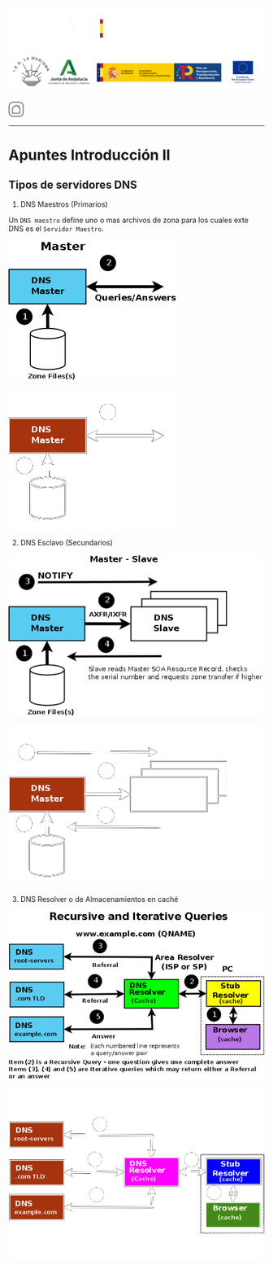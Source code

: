 ![](/.resGen/_bannerD.png#gh-dark-mode-only)
![](/.resGen/_bannerL.png#gh-light-mode-only)

<a href="/README.md"><img src="/.resGen/_back.svg" width="30"></a>

---

# Apuntes Introducción II

## Tipos de servidores DNS

1. DNS Maestros (Primarios)

Un `DNS maestro` define uno o mas archivos de zona para los cuales exte DNS es el `Servidor Maestro`. 

![](res/img/dns_master.png#gh-light-mode-only)

![](res/img/dns_master_i.png#gh-dark-mode-only)

2. DNS Esclavo (Secundarios)

![](res/img/dns_slave.png#gh-light-mode-only)

![](res/img/dns_slave_i.png#gh-dark-mode-only)

3. DNS Resolver o de Almacenamientos en caché

![](res/img/dns_recursive.png#gh-light-mode-only)

![](res/img/dns_recursive_i.png#gh-dark-mode-only)